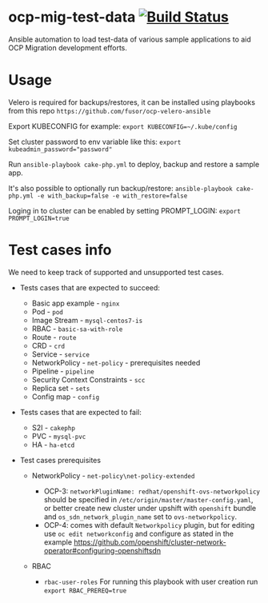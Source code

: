 # ocp-mig-test-data [![Build Status](https://travis-ci.com/fusor/ocp-mig-test-data.svg?branch=master)](https://travis-ci.com/fusor/ocp-mig-test-data)
Ansible automation to load test-data of various sample applications to aid OCP Migration development efforts.

# Usage
Velero is required for backups/restores, it can be installed using playbooks from this repo ```https://github.com/fusor/ocp-velero-ansible```

Export KUBECONFIG for example: ```export KUBECONFIG=~/.kube/config```

Set cluster password to env variable like this:
```export kubeadmin_password="password"```

Run ```ansible-playbook cake-php.yml``` to deploy, backup and restore a sample app.

It's also possible to optionally run backup/restore: ```ansible-playbook cake-php.yml -e with_backup=false -e with_restore=false```

Loging in to cluster can be enabled by setting PROMPT_LOGIN: ```export PROMPT_LOGIN=true```

# Test cases info

We need to keep track of supported and unsupported test cases.

* Tests cases that are expected to succeed:

  - Basic app example -  ```nginx```
  - Pod - ```pod```
  - Image Stream - ```mysql-centos7-is```
  - RBAC - ```basic-sa-with-role```
  - Route - ```route```
  - CRD - ```crd```
  - Service - ```service```
  - NetworkPolicy - ```net-policy``` - prerequisites needed
  - Pipeline - ```pipeline```
  - Security Context Constraints - ```scc```
  - Replica set - ```sets```
  - Config map - ```config```
  
* Tests cases that are expected to fail:

  - S2I - ```cakephp```
  - PVC - ```mysql-pvc```
  - HA - ```ha-etcd```

* Test cases prerequisites

  - NetworkPolicy - ```net-policy\net-policy-extended```
    - OCP-3: ```networkPluginName: redhat/openshift-ovs-networkpolicy``` should be specified in `/etc/origin/master/master-config.yaml`, or better create new cluster under upshift with `openshift` bundle and `os_sdn_network_plugin_name` set to `ovs-networkpolicy`.
    - OCP-4: comes with default `Networkpolicy` plugin, but for editing use `oc edit networkconfig` and configure as stated in the example https://github.com/openshift/cluster-network-operator#configuring-openshiftsdn

  - RBAC 
    - ```rbac-user-roles``` For running this playbook with user creation run ```export RBAC_PREREQ=true```
